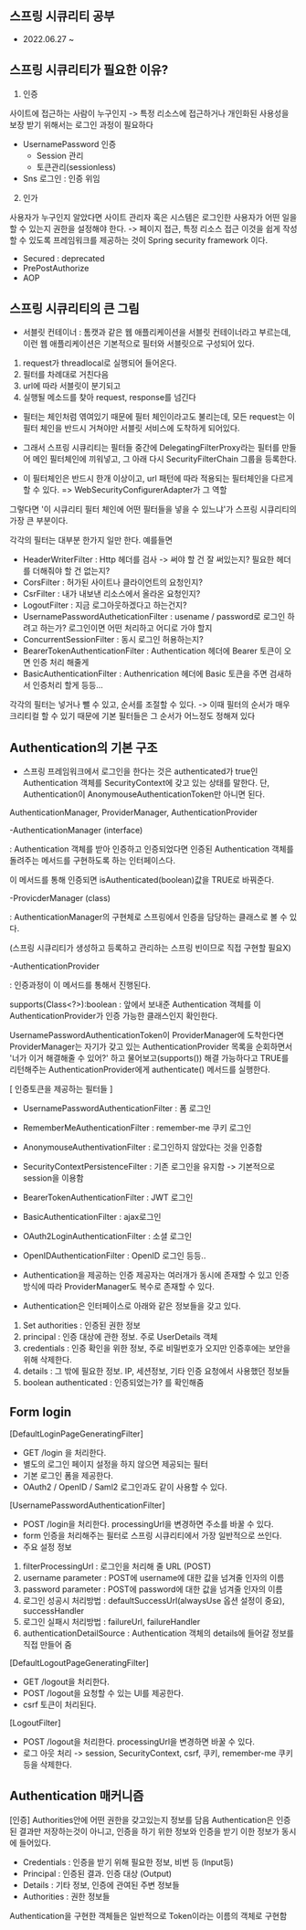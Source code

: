 ## 스프링 시큐리티 공부

- 2022.06.27 ~

## 스프링 시큐리티가 필요한 이유?

1. 인증

사이트에 접근하는 사람이 누구인지 -> 특정 리소스에 접근하거나 개인화된 사용성을 보장 받기 위해서는 로그인 과정이 필요하다
- UsernamePassword 인증
   - Session 관리
   - 토큰관리(sessionless)
- Sns 로그인 : 인증 위임


2. 인가

사용자가 누구인지 알았다면 사이트 관리자 혹은 시스템은 로그인한 사용자가 어떤 일을 할 수 있는지 권한을 설정해야 한다. -> 페이지 접근, 특정 리소스 접근
이것을 쉽게 작성할 수 있도록 프레임워크를 제공하는 것이 Spring security framework 이다.

- Secured : deprecated
- PrePostAuthorize
- AOP


## 스프링 시큐리티의 큰 그림

- 서블릿 컨테이너 : 톰캣과 같은 웹 애플리케이션을 서블릿 컨테이너라고 부르는데, 이런 웹 애플리케이션은 기본적으로 필터와 서블릿으로 구성되어 있다.

1. request가 threadlocal로 실행되어 들어온다.
2. 필터를 차례대로 거친다음
3. url에 따라 서블릿이 분기되고
4. 실행될 메소드를 찾아 request, response를 넘긴다

- 필터는 체인처럼 엮여있기 때문에 필터 체인이라고도 불리는데, 모든 request는 이 필터 체인을 반드시 거쳐야만 서블릿 서비스에 도착하게 되어있다.

- 그래서 스프링 시큐리티는 필터들 중간에 DelegatingFilterProxy라는 필터를 만들어 메인 필터체인에 끼워넣고, 그 아래 다시 SecurityFilterChain 그룹을 등록한다.
- 이 필터체인은 반드시 한개 이상이고, url 패턴에 따라 적용되는 필터체인을 다르게 할 수 있다. => WebSecurityConfigurerAdapter가 그 역할


그렇다면 '이 시큐리티 필터 체인에 어떤 필터들을 넣을 수 있느냐'가 스프링 시큐리티의 가장 큰 부분이다.

각각의 필터는 대부분 한가지 일만 한다. 예를들면
-  HeaderWriterFilter : Http 헤더를 검사 -> 써야 할 건 잘 써있는지? 필요한 헤더를 더해줘야 할 건 없는지?
- CorsFilter : 허가된 사이트나 클라이언트의 요청인지?
- CsrFilter : 내가 내보낸 리소스에서 올라온 요청인지?
- LogoutFilter : 지금 로그아웃하겠다고 하는건지?
- UsernamePasswordAutheticationFilter : usename / password로 로그인 하려고 하는가? 로그인이면 어떤 처리하고 어디로 가야 할지
- ConcurrentSessionFilter : 동시 로그인 허용하는지?
- BearerTokenAuthenticationFilter :  Authentication 헤더에 Bearer 토큰이 오면 인증 처리 해줄게
- BasicAuthenticationFilter : Authenrication 헤더에 Basic 토큰을 주면 검새하서 인증처리 할게
등등...

각각의 필터는 넣거나 뺄 수 있고, 순서를 조절할 수 있다. -> 이때 필터의 순서가 매우 크리티컬 할 수 있기 때문에 기본 필터들은 그 순서가 어느정도 정해져 있다



## Authentication의 기본 구조

- 스프링 프레임워크에서 로그인을 한다는 것은 authenticated가 true인 Authentication 객체를 SecurityContext에 갖고 있는 상태를 말한다.
단, Authentication이 AnonymouseAuthenticationToken만 아니면 된다.

AuthenticationManager, ProviderManager, AuthenticationProvider

-AuthenticationManager (interface)

 : Authentication 객체를 받아 인증하고 인증되었다면 인증된 Authentication 객체를 돌려주는 메서드를 구현하도록 하는 인터페이스다.

이 메서드를 통해 인증되면 isAuthenticated(boolean)값을 TRUE로 바꿔준다.

 
-ProvicderManager (class)

: AuthenticationManager의 구현체로 스프링에서 인증을 담당하는 클래스로 볼 수 있다.

(스프링 시큐리티가 생성하고 등록하고 관리하는 스프링 빈이므로  직접 구현할 필요X)


-AuthenticationProvider

:  인증과정이 이 메서드를 통해서 진행된다.


supports(Class<?>):boolean :  앞에서 보내준 Authentication 객체를 이 AuthenticationProvider가 인증 가능한 클래스인지 확인한다.


UsernamePasswordAuthenticationToken이 ProviderManager에 도착한다면  ProviderManager는 자기가 갖고 있는 AuthenticationProvider 목록을 순회하면서 '너가 이거 해결해줄 수 있어?' 하고 물어보고(supports()) 해결 가능하다고 TRUE를 리턴해주는 AuthenticationProvider에게 authenticate() 메서드를 실행한다.


[ 인증토큰을 제공하는 필터들 ]
- UsernamePasswordAuthenticationFilter : 폼 로그인
- RememberMeAuthenticationFilter : remember-me 쿠키 로그인
- AnonymouseAuthentivationFilter : 로그인하지 않았다는 것을 인증함
- SecurityContextPersistenceFilter : 기존 로그인을 유지함 -> 기본적으로 session을 이용함
- BearerTokenAuthenticationFilter : JWT 로그인
- BasicAuthenticationFilter : ajax로그인
- OAuth2LoginAuthenticationFilter : 소셜 로그인
- OpenIDAuthenticationFilter : OpenID 로그인
등등..

- Authentication을 제공하는 인증 제공자는 여러개가 동시에 존재할 수 있고 인증 방식에 따라 ProviderManager도 복수로 존재할 수 있다.
- Authentication은 인터페이스로 아래와 같은 정보들을 갖고 있다.

1. Set<GrantedAuthority> authorities : 인증된 권한 정보
2. principal : 인증 대상에 관한 정보. 주로 UserDetails 객체
3. credentials : 인증 확인을 위한 정보, 주로 비밀번호가 오지만 인증후에는 보안을 위해 삭제한다.
4. details : 그 밖에 필요한 정보. IP, 세션정보, 기타 인증 요청에서 사용했던 정보들
5. boolean authenticated : 인증되었는가? 를 확인해줌


## Form login

[DefaultLoginPageGeneratingFilter]
- GET /login 을 처리한다.
- 별도의 로그인 페이지 설정을 하지 않으면 제공되는 필터
- 기본 로그인 폼을 제공한다.
- OAuth2 / OpenID / Saml2 로그인과도 같이 사용할 수 있다.

[UsernamePasswordAuthenticationFilter]
- POST /login을 처리한다. processingUrl을 변경하면 주소를 바꿀 수 있다.
- form 인증을 처리해주는 필터로 스프링 시큐리티에서 가장 일반적으로 쓰인다.
- 주요 설정 정보
 1. filterProcessingUrl : 로그인을 처리해 줄 URL (POST)
 2. username parameter : POST에 username에 대한 값을 넘겨줄 인자의 이름
 3. password parameter : POST에 password에 대한 값을 넘겨줄 인자의 이름
 4. 로그인 성공시 처리방법 : defaultSuccessUrl(alwaysUse 옵션 설정이 중요), successHandler
 5. 로그인 실패시 처리방법 : failureUrl, failureHandler
 6. authenticationDetailSource : Authentication 객체의 details에 들어갈 정보를 직접 만들어 줌

[DefaultLogoutPageGeneratingFilter]
- GET /logout을 처리한다.
- POST /logout을 요청할 수 있는 UI를 제공한다.
- csrf 토큰이 처리된다.

[LogoutFilter]
- POST /logout을 처리한다. processingUrl을 변경하면 바꿀 수 있다.
- 로그 아웃 처리 -> session, SecurityContext, csrf, 쿠키, remember-me 쿠키 등을 삭제한다.


## Authentication 매커니즘

[인증]
Authorities안에 어떤 권한을 갖고있는지 정보를 담음
Authentication은 인증된 결과만 저장하는것이 아니고, 인증을 하기 위한 정보와 인증을 받기 이한 정보가 동시에 들어있다.

- Credentials : 인증을 받기 위해 필요한 정보, 비번 등 (Input등)
- Principal : 인증된 결과. 인증 대상 (Output)
- Details : 기타 정보, 인증에 관여된 주변 정보들
- Authorities : 권한 정보들

Authentication을 구현한 객체들은 일반적으로 Token이라는 이름의 객체로 구현함

